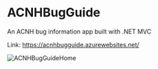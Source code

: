 # ACNHBugGuide
An ACNH bug information app built with .NET MVC

Link: https://acnhbugguide.azurewebsites.net/

![ACNHBugGuideHome](https://user-images.githubusercontent.com/110064473/227408141-ad75780c-e48b-4cd6-8ddb-64261fa42368.JPG)